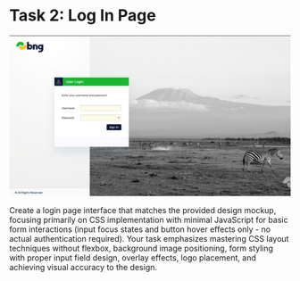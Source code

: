 # Task 2: Log In Page

![Design](design/img.png)

Create a login page interface that matches the provided design mockup, focusing primarily on CSS implementation with minimal JavaScript for basic form interactions (input focus states and button hover effects only - no actual authentication required). Your task emphasizes mastering CSS layout techniques without flexbox, background image positioning, form styling with proper input field design, overlay effects, logo placement, and achieving visual accuracy to the design.